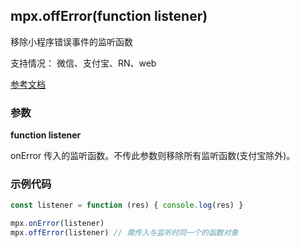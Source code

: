 ## mpx.offError(function listener)

移除小程序错误事件的监听函数

支持情况： 微信、支付宝、RN、web

[参考文档](https://developers.weixin.qq.com/miniprogram/dev/api/base/app/app-event/wx.offError.html)

### 参数

**function listener**

onError 传入的监听函数。不传此参数则移除所有监听函数(支付宝除外)。

### 示例代码
```js
const listener = function (res) { console.log(res) }

mpx.onError(listener)
mpx.offError(listener) // 需传入与监听时同一个的函数对象
```